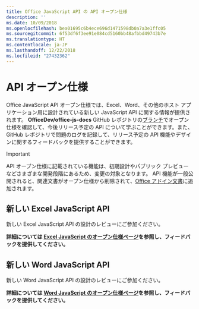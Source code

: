 ```yaml
---
title: Office JavaScript API の API オープン仕様
description: ''
ms.date: 10/09/2018
ms.openlocfilehash: bea01695c6b4ece696d1471598db0a7a3e1ffc05
ms.sourcegitcommit: 6f53df6f3ee91e084cd5160bb48afbbd49743b7e
ms.translationtype: HT
ms.contentlocale: ja-JP
ms.lasthandoff: 12/22/2018
ms.locfileid: "27432362"
---
```

# <a name="api-open-specifications"></a>API オープン仕様

Office JavaScript API オープン仕様では、Excel、Word、その他のホスト アプリケーション用に設計されている新しい JavaScript API に関する情報が提供されます。 **OfficeDev/office-js-docs** GitHub レポジトリの[ブランチ](https://github.com/OfficeDev/office-js-docs/branches/all)でオープン仕様を確認して、今後リリース予定の API について学ぶことができます。また、GitHub レポジトリで問題のログを記録して、リリース予定の API 機能やデザインに関するフィードバックを提供することができます。

> [!IMPORTANT]
> API オープン仕様に記載されている機能は、初期設計やパブリック プレビューなどさまざまな開発段階にあるため、変更の対象となります。 API 機能が一般公開されると、関連文書がオープン仕様から削除されて、[Office アドイン文書](https://docs.microsoft.com/office/dev/add-ins/)に追加されます。 

## <a name="new-excel-javascript-apis"></a>新しい Excel JavaScript API

新しい Excel JavaScript API の設計のレビューにご参加ください。 

**詳細については [Excel JavaScript のオープン仕様ページ](https://github.com/OfficeDev/office-js-docs/tree/ExcelJs_OpenSpec)を参照し、フィードバックを提供してください。**

## <a name="new-word-javascript-apis"></a>新しい Word JavaScript API

新しい Word JavaScript API の設計のレビューにご参加ください。 

**詳細については [Word JavaScript のオープン仕様ページ](https://github.com/OfficeDev/office-js-docs/tree/WordJs_OpenSpec)を参照し、フィードバックを提供してください。**
